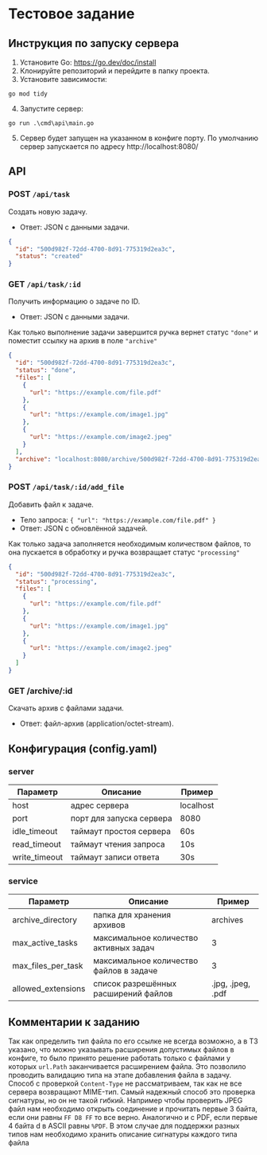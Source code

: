 # Тестовое задание

## Инструкция по запуску сервера

1. Установите Go: https://go.dev/doc/install
2. Клонируйте репозиторий и перейдите в папку проекта.
3. Установите зависимости:
```
go mod tidy
```
4. Запустите сервер:
```
go run .\cmd\api\main.go
```
5. Сервер будет запущен на указанном в конфиге порту. По умолчанию сервер запускается по адресу http://localhost:8080/

## API

### POST `/api/task`
Создать новую задачу.
- Ответ: JSON с данными задачи.
```json
{
  "id": "500d982f-72dd-4700-8d91-775319d2ea3c",
  "status": "created"
}
```

### GET `/api/task/:id`
Получить информацию о задаче по ID.
- Ответ: JSON с данными задачи.

Как только выполнение задачи завершится ручка вернет статус `"done"` и поместит ссылку на архив в поле `"archive"`
```json
{
  "id": "500d982f-72dd-4700-8d91-775319d2ea3c",
  "status": "done",
  "files": [
    {
      "url": "https://example.com/file.pdf"
    },
    {
      "url": "https://example.com/image1.jpg"
    },
    {
      "url": "https://example.com/image2.jpeg"
    }
  ],
  "archive": "localhost:8080/archive/500d982f-72dd-4700-8d91-775319d2ea3c"
}
```

### POST `/api/task/:id/add_file`
Добавить файл к задаче.
- Тело запроса: `{ "url": "https://example.com/file.pdf" }`
- Ответ: JSON с обновлённой задачей. 

Как только задача заполняется необходимым количеством файлов, то она пускается в обработку и ручка возвращает статус `"processing"`
```json
{
  "id": "500d982f-72dd-4700-8d91-775319d2ea3c",
  "status": "processing",
  "files": [
    {
      "url": "https://example.com/file.pdf"
    },
    {
      "url": "https://example.com/image1.jpg"
    },
    {
      "url": "https://example.com/image2.jpeg"
    }
  ]
}
```

### GET /archive/:id
Скачать архив с файлами задачи.
- Ответ: файл-архив (application/octet-stream).

## Конфигурация (config.yaml)

### server

| Параметр      | Описание                        | Пример     |
|---------------|---------------------------------|------------|
| host          | адрес сервера                   | localhost  |
| port          | порт для запуска сервера        | 8080       |
| idle_timeout  | таймаут простоя сервера         | 60s        |
| read_timeout  | таймаут чтения запроса          | 10s        |
| write_timeout | таймаут записи ответа           | 30s        |

### service

| Параметр           | Описание                                  | Пример                |
|--------------------|-------------------------------------------|-----------------------|
| archive_directory  | папка для хранения архивов                | archives              |
| max_active_tasks   | максимальное количество активных задач    | 3                     |
| max_files_per_task | максимальное количество файлов в задаче   | 3                     |
| allowed_extensions | список разрешённых расширений файлов      | .jpg, .jpeg, .pdf     |


## Комментарии к заданию

Так как определить тип файла по его ссылке не всегда возможно, а в ТЗ указано, что можно указывать расширения допустимых файлов в конфиге, то было принято решение работать только с файлами у которых `url.Path` заканчивается расширением файла. Это позволило проводить валидацию типа на этапе добавления файла в задачу. Способ с проверкой `Content-Type` не рассматриваем, так как не все сервера возвращают MIME-тип. Самый надежный способ это проверка сигнатуры, но он не такой гибкий. Например чтобы проверить JPEG файл нам необходимо открыть соединение и прочитать первые 3 байта, если они равны `FF D8 FF` то все верно. Аналогично и с PDF, если первые 4 байта d в ASCII равны `%PDF`. В этом случае для поддержки разных типов нам необходимо хранить описание сигнатуры каждого типа файла